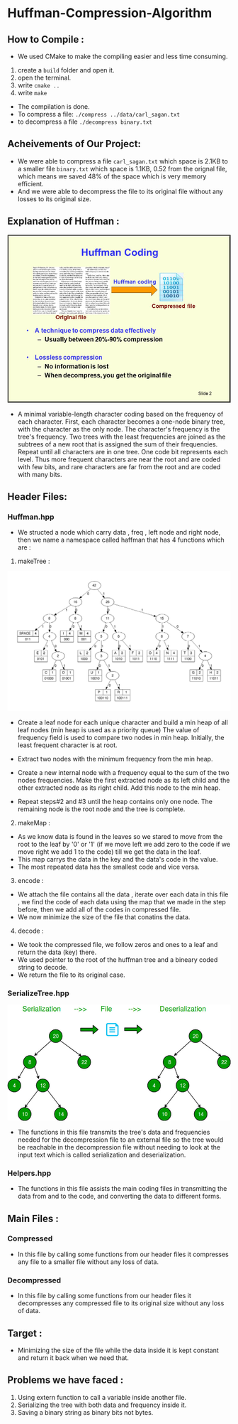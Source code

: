 # Huffman-Compression-Algorithm

## How to Compile :
* We used CMake to make the compiling easier and less time consuming.
1. create a ```build``` folder and open it.
2. open the terminal.
3. write  ```cmake ..```
4. write  ```make ```
* The compilation is done.
* To compress a file: ```./compress ../data/carl_sagan.txt```
* to decompress a file ```./decompress binary.txt```
## Acheivements of Our Project:
* We were able to compress a file ```carl_sagan.txt``` which space is 2.1KB to a smaller file ```binary.txt``` which space is 1.1KB, 0.52 from the orignal file, which means we saved 48% of the space which is very memory efficient.
* And we were able to decompress the file to its original file without any losses to its original size.
## Explanation of Huffman :

![picture](HuffmanCoding.jpg)
* A minimal variable-length character coding based on the frequency of each character. First, each character becomes a one-node binary tree, with the character as the only node. The character's frequency is the tree's frequency. Two trees with the least frequencies are joined as the subtrees of a new root that is assigned the sum of their frequencies. Repeat until all characters are in one tree. One code bit represents each level. Thus more frequent characters are near the root and are coded with few bits, and rare characters are far from the root and are coded with many bits.

## Header Files:
### Huffman.hpp
* We structed a node which carry data , freq , left node and right node, then we name a namespace called haffman that has 4 functions which are :

1. makeTree :

![picture](tree.png)
 * Create a leaf node for each unique character and build a min heap of all leaf nodes (min heap is used as a priority queue) The value of frequency field is used to compare two nodes in min heap. Initially, the least frequent character is at root.

 * Extract two nodes with the minimum frequency from the min heap.

 * Create a new internal node with a frequency equal to the sum of the two nodes frequencies. Make the first extracted node as its left child and the other extracted node as its right child. Add this node to the min heap.

 * Repeat steps#2 and #3 until the heap contains only one node. The remaining node is the root node and the tree is complete.

2.  makeMap :
   * As we know data is found in the leaves so we stared to move from the root to the leaf by '0' or '1' (if we move left we add zero to the code if we move right we add 1 to the code) till we get the data in the leaf. 
   * This map carrys the data in the key and the data's code in the value.
   * The most repeated data has the smallest code and vice versa. 
3. encode :
* We attach the file contains all the data , iterate over each data in this file , we find the code of each data using the map that we made in the step before, then we add all of the codes in compressed file.
* We now minimize the size of the file that conatins the data.
4. decode :
 *   We took the compressed file, we follow zeros and  ones to a leaf and return the data (key) there. 
 * We used pointer to the root of the huffman tree and a bineary coded string to decode.
 * We return the file to its original case.
 ### SerializeTree.hpp
 ![picture](serializationFile-1.jpg)
* The functions in this file transmits the tree's data and frequencies needed for the decompression file to an external file so the tree would be reachable in the decompression file without needing to look at the input text which is called serialization and deserialization.
### Helpers.hpp
* The functions in this file assists the main coding files in transmitting the data from and to the code, and converting the data to different forms.
 ## Main Files : 
 ### Compressed
* In this file by calling some functions from our header files it compresses any file to a smaller file without any loss of data.
 ### Decompressed
* In this file by calling some functions from our header files it decompresses any compressed file to its original size without any loss of data.
 ## Target :
  * Minimizing the size of the file while the data inside it is kept constant and return it back when we need that.
## Problems we have faced :
1. Using extern function to call a variable inside another file.
2. Serializing the tree with both data and frequency inside it.
3. Saving a binary string as binary bits not bytes.




